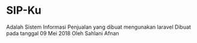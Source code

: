 # SIP-Ku
Adalah Sistem Informasi Penjualan yang dibuat mengunakan laravel
Dibuat pada tanggal 09 Mei 2018 Oleh Sahlani Afnan


